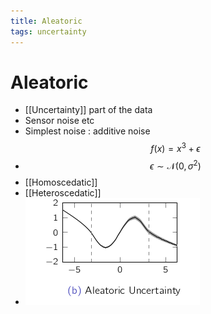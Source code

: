 ```yaml
---
title: Aleatoric
tags: uncertainty
---
```


# Aleatoric
- [[Uncertainty]] part of the data
- Sensor noise etc
- Simplest noise : additive noise $$f(x) = x^{3}+ \epsilon$$
- $$\epsilon \sim \mathcal{N}(0, \sigma^{2})$$
- [[Homoscedatic]]
- [[Heteroscedatic]]
- ![im](assets/Pasted%20Image%2020220323154218.png)























































































